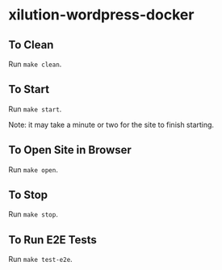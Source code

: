 # xilution-wordpress-docker

## To Clean

Run `make clean`.

## To Start

Run `make start`.

Note: it may take a minute or two for the site to finish starting.

## To Open Site in Browser

Run `make open`.

## To Stop

Run `make stop`.

## To Run E2E Tests

Run `make test-e2e`.
